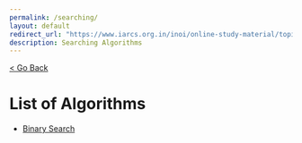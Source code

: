 ```yaml
---
permalink: /searching/
layout: default
redirect_url: "https://www.iarcs.org.in/inoi/online-study-material/topics/binarysearch.php"
description: Searching Algorithms
---
```


[ < Go Back](../)

# List of Algorithms
- [Binary Search](binarysearch/)